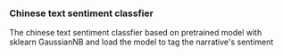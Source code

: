 ### Chinese text sentiment classfier
The chinese text sentiment classfier based on pretrained model with sklearn GaussianNB and load the model to tag the narrative's sentiment

